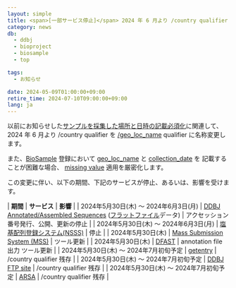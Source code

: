 ```yaml
---
layout: simple
title: <span>[一部サービス停止]</span> 2024 年 6 月より /country qualifier を /geo_loc_name に名称変更
category: news
db:
  - ddbj
  - bioproject
  - biosample
  - top

tags:
  - お知らせ

date: 2024-05-09T01:00:00+09:00
retire_time: 2024-07-10T09:00:00+09:00
lang: ja
---
```


以前にお知らせした[サンプルを採集した場所と日時の記載必須化](/news/ja/2024-02-01.html )に関連して、
2024 年 6 月より /country qualifier を [/geo_loc_name](/ddbj/qualifiers.html#geo_loc_name ) qualifier に名称変更します。    

また、[BioSample](/biosample/index.html ) 登録において 
[geo_loc_name](/biosample/attribute.html#geo_loc_name ) と 
[collection_date](/biosample/attribute.html#collection_date ) を
記載することが困難な場合、
[missing value](https://www.insdc.org/submitting-standards/missing-value-reporting/ ) 
適用を厳密化します。    


この変更に伴い、以下の期間、下記のサービスが停止、あるいは、影響を受けます。    

| **期間** | **サービス** | **影響** |
| 2024年5月30日(木) ～ 2024年6月3日(月) | [DDBJ Annotated/Assembled Sequences](/ddbj/index.html ) ([フラットファイル](/ddbj/flat-file.html )データ)  | アクセッション番号発行、公開、更新の停止 |
| 2024年5月30日(木) ～ 2024年6月3日(月) | [塩基配列登録システム(NSSS)](/ddbj/web-submission.html ) | 停止 |
| 2024年5月30日(木) | [Mass Submission System (MSS)](/ddbj/mss.html ) | ツール更新 |
| 2024年5月30日(木) | [DFAST](https://dfast.ddbj.nig.ac.jp/ ) | annotation file 出力 ツール更新  |
| 2024年5月30日(木) ～ 2024年7月初旬予定 | [getentry](https://getentry.ddbj.nig.ac.jp/top-j.html ) | /country qualifier 残存 |
| 2024年5月30日(木) ～ 2024年7月初旬予定 | [DDBJ FTP site](https://ddbj.nig.ac.jp/public/ddbj_database/ ) | /country qualifier  残存 |
| 2024年5月30日(木) ～ 2024年7月初旬予定 | [ARSA](https://ddbj.nig.ac.jp/arsa/ ) | /country qualifier 残存  |


